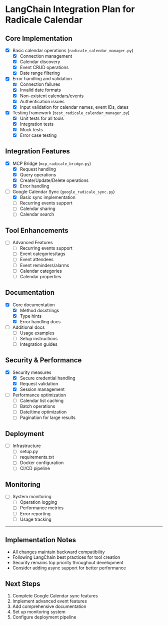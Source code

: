 # LangChain Integration Plan for Radicale Calendar

## Core Implementation
* [x] Basic calendar operations (`radicale_calendar_manager.py`)
  * [x] Connection management
  * [x] Calendar discovery
  * [x] Event CRUD operations
  * [x] Date range filtering

* [x] Error handling and validation
  * [x] Connection failures
  * [x] Invalid date formats
  * [x] Non-existent calendars/events
  * [x] Authentication issues
  * [x] Input validation for calendar names, event IDs, dates

* [x] Testing framework (`test_radicale_calendar_manager.py`)
  * [x] Unit tests for all tools
  * [x] Integration tests
  * [x] Mock tests
  * [x] Error case testing

## Integration Features
* [x] MCP Bridge (`mcp_radicale_bridge.py`)
  * [x] Request handling
  * [x] Query operations
  * [x] Create/Update/Delete operations
  * [x] Error handling

* [ ] Google Calendar Sync (`google_radicale_sync.py`)
  * [x] Basic sync implementation
  * [ ] Recurring events support
  * [ ] Calendar sharing
  * [ ] Calendar search

## Tool Enhancements
* [ ] Advanced Features
  * [ ] Recurring events support
  * [ ] Event categories/tags
  * [ ] Event attendees
  * [ ] Event reminders/alarms
  * [ ] Calendar categories
  * [ ] Calendar properties

## Documentation
* [x] Core documentation
  * [x] Method docstrings
  * [x] Type hints
  * [x] Error handling docs
* [ ] Additional docs
  * [ ] Usage examples
  * [ ] Setup instructions
  * [ ] Integration guides

## Security & Performance
* [x] Security measures
  * [x] Secure credential handling
  * [x] Request validation
  * [x] Session management
* [ ] Performance optimization
  * [ ] Calendar list caching
  * [ ] Batch operations
  * [ ] Date/time optimization
  * [ ] Pagination for large results

## Deployment
* [ ] Infrastructure
  * [ ] setup.py
  * [ ] requirements.txt
  * [ ] Docker configuration
  * [ ] CI/CD pipeline

## Monitoring
* [ ] System monitoring
  * [ ] Operation logging
  * [ ] Performance metrics
  * [ ] Error reporting
  * [ ] Usage tracking

---

## Implementation Notes
* All changes maintain backward compatibility
* Following LangChain best practices for tool creation
* Security remains top priority throughout development
* Consider adding async support for better performance

## Next Steps
1. Complete Google Calendar sync features
2. Implement advanced event features
3. Add comprehensive documentation
4. Set up monitoring system
5. Configure deployment pipeline 